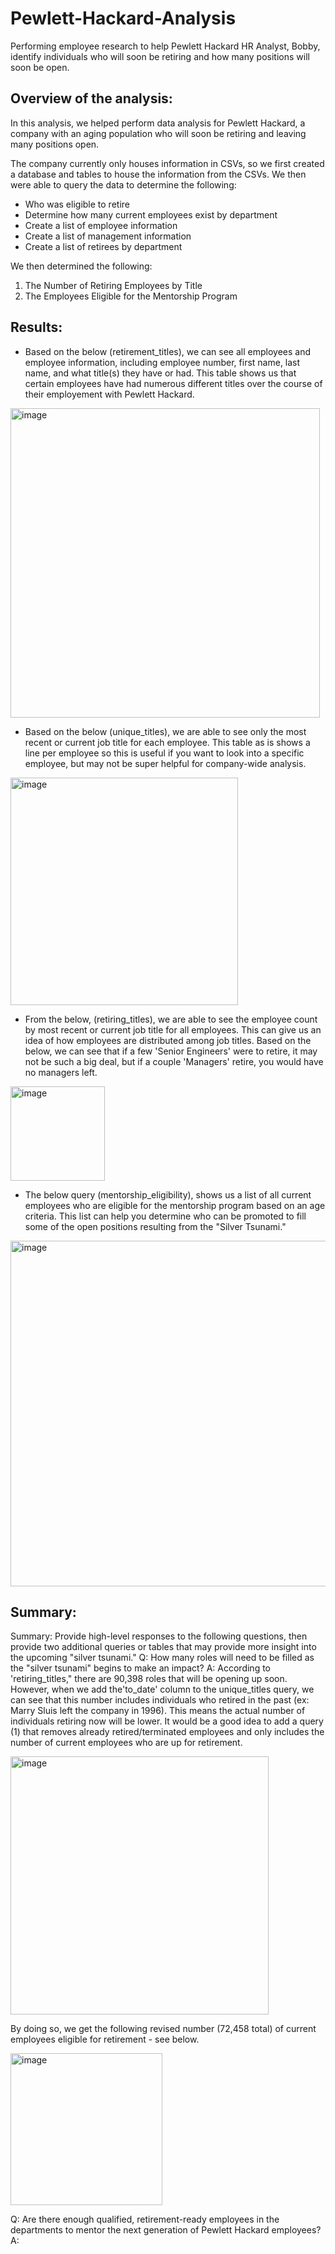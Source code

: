 # Pewlett-Hackard-Analysis
Performing employee research to help Pewlett Hackard HR Analyst, Bobby, identify individuals who will soon be retiring and how many positions will soon be open.

## Overview of the analysis:
In this analysis, we helped perform data analysis for Pewlett Hackard, a company with an aging population who will soon be retiring and leaving many positions open. 

The company currently only houses information in CSVs, so we first created a database and tables to house the information from the CSVs. We then were able to query the data to determine the following:
- Who was eligible to retire
- Determine how many current employees exist by department
- Create a list of employee information
- Create a list of management information
- Create a list of retirees by department

We then determined the following:
1) The Number of Retiring Employees by Title
2) The Employees Eligible for the Mentorship Program

## Results:

- Based on the below (retirement_titles), we can see all employees and employee information, including employee number, first name, last name, and what title(s) they have or had. This table shows us that certain employees have had numerous different titles over the course of their employement with Pewlett Hackard.

<img width="495" alt="image" src="https://user-images.githubusercontent.com/92613639/146120448-62c37a5b-100c-4888-bc2b-9aeb06e0c735.png">

- Based on the below (unique_titles), we are able to see only the most recent or current job title for each employee. This table as is shows a line per employee so this is useful if you want to look into a specific employee, but may not be super helpful for company-wide analysis.

<img width="364" alt="image" src="https://user-images.githubusercontent.com/92613639/146120932-d1fbe8ce-848b-4967-bb5d-cce48132c8b6.png">

- From the below, (retiring_titles), we are able to see the employee count by most recent or current job title for all employees. This can give us an idea of how employees are distributed among job titles. Based on the below, we can see that if a few 'Senior Engineers' were to retire, it may not be such a big deal, but if a couple 'Managers' retire, you would have no managers left.

<img width="151" alt="image" src="https://user-images.githubusercontent.com/92613639/146121448-5fa418b6-efbf-4db0-a7f5-e0a4615de822.png">

- The below query (mentorship_eligibility), shows us a list of all current employees who are eligible for the mentorship program based on an age criteria. This list can help you determine who can be promoted to fill some of the open positions resulting from the "Silver Tsunami."

<img width="553" alt="image" src="https://user-images.githubusercontent.com/92613639/146121738-d4865173-4669-4ac5-a5a1-0db4b41e0601.png">


## Summary:
Summary: Provide high-level responses to the following questions, then provide two additional queries or tables that may provide more insight into the upcoming "silver tsunami."
Q: How many roles will need to be filled as the "silver tsunami" begins to make an impact?
A: According to 'retiring_titles," there are 90,398 roles that will be opening up soon. However, when we add the'to_date' column to the unique_titles query, we can see that this number includes individuals who retired in the past (ex: Marry Sluis left the company in 1996). This means the actual number of individuals retiring now will be lower. It would be a good idea to add a query (1) that removes already retired/terminated employees and only includes the number of current employees who are up for retirement.

<img width="413" alt="image" src="https://user-images.githubusercontent.com/92613639/146125653-9d7e9938-32e8-448a-afb1-d01ca2ef6e2c.png">

By doing so, we get the following revised number (72,458 total) of current employees eligible for retirement - see below.

<img width="243" alt="image" src="https://user-images.githubusercontent.com/92613639/146126130-9db0e013-dffa-437f-8f8d-63fb0f7a47c9.png">

Q: Are there enough qualified, retirement-ready employees in the departments to mentor the next generation of Pewlett Hackard employees?
A: 
